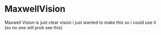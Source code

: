 # MaxwellVision
Maxwell Vision is just clear vision i just wanted to make this so i could use it (so no one will prob see this)
